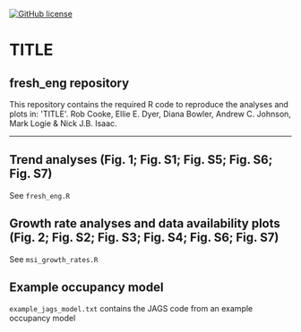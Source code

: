 <!-- badges: start -->
[![GitHub license](https://img.shields.io/github/license/Naereen/StrapDown.js.svg)](https://github.com/ACSLabUVic/diverse-predatory-niche/blob/main/LICENSE)
<!-- badges: end -->

# TITLE
## fresh_eng repository

This repository contains the required R code to reproduce the analyses and plots in: 'TITLE'. Rob Cooke, Ellie E. Dyer, Diana Bowler, Andrew C. Johnson, Mark Logie & Nick J.B. Isaac.

***

## Trend analyses (Fig. 1; Fig. S1; Fig. S5; Fig. S6; Fig. S7)

See `fresh_eng.R` 

## Growth rate analyses and data availability plots (Fig. 2; Fig. S2; Fig. S3; Fig. S4; Fig. S6; Fig. S7)

See `msi_growth_rates.R` 

## Example occupancy model

`example_jags_model.txt` contains the JAGS code from an example occupancy model
